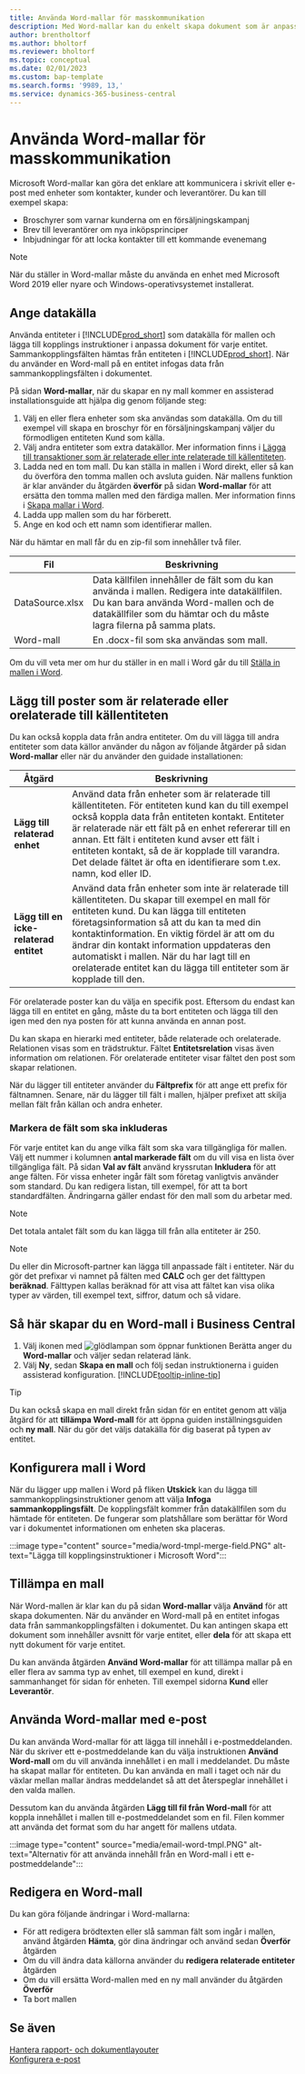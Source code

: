 ```yaml
---
title: Använda Word-mallar för masskommunikation
description: Med Word-mallar kan du enkelt skapa dokument som är anpassade för specifika entiteter.
author: brentholtorf
ms.author: bholtorf
ms.reviewer: bholtorf
ms.topic: conceptual
ms.date: 02/01/2023
ms.custom: bap-template
ms.search.forms: '9989, 13,'
ms.service: dynamics-365-business-central
---
```


# <a name="use-word-templates-for-bulk-communication"></a>Använda Word-mallar för masskommunikation

Microsoft Word-mallar kan göra det enklare att kommunicera i skrivit eller e-post med enheter som kontakter, kunder och leverantörer. Du kan till exempel skapa:

* Broschyrer som varnar kunderna om en försäljningskampanj
* Brev till leverantörer om nya inköpsprinciper
* Inbjudningar för att locka kontakter till ett kommande evenemang

> [!NOTE]
> När du ställer in Word-mallar måste du använda en enhet med Microsoft Word 2019 eller nyare och Windows-operativsystemet installerat.

## <a name="set-up-the-source-of-data"></a>Ange datakälla

Använda entiteter i [!INCLUDE[prod_short](includes/prod_short.md)] som datakälla för mallen och lägga till kopplings instruktioner i anpassa dokument för varje entitet. Sammankopplingsfälten hämtas från entiteten i [!INCLUDE[prod_short](includes/prod_short.md)]. När du använder en Word-mall på en entitet infogas data från sammankopplingsfälten i dokumentet.

På sidan **Word-mallar**, när du skapar en ny mall kommer en assisterad installationsguide att hjälpa dig genom följande steg:

1. Välj en eller flera enheter som ska användas som datakälla. Om du till exempel vill skapa en broschyr för en försäljningskampanj väljer du förmodligen entiteten Kund som källa.
2. Välj andra entiteter som extra datakällor. Mer information finns i [Lägga till transaktioner som är relaterade eller inte relaterade till källentiteten](#add-entries-that-are-related-or-unrelated-to-the-source-entity).
3. Ladda ned en tom mall. Du kan ställa in mallen i Word direkt, eller så kan du överföra den tomma mallen och avsluta guiden. När mallens funktion är klar använder du åtgärden **överför** på sidan **Word-mallar** för att ersätta den tomma mallen med den färdiga mallen. Mer information finns i [Skapa mallar i Word](#set-up-the-template-in-word).
4. Ladda upp mallen som du har förberett.
5. Ange en kod och ett namn som identifierar mallen.

När du hämtar en mall får du en zip-fil som innehåller två filer.

|Fil  |Beskrivning  |
|---------|---------|
|DataSource.xlsx     | Data källfilen innehåller de fält som du kan använda i mallen. Redigera inte datakällfilen. Du kan bara använda Word-mallen och de datakällfiler som du hämtar och du måste lagra filerna på samma plats.     |
|Word-mall     | En .docx-fil som ska användas som mall.        |

Om du vill veta mer om hur du ställer in en mall i Word går du till [Ställa in mallen i Word](#set-up-the-template-in-word).

## <a name="add-entries-that-are-related-or-unrelated-to-the-source-entity"></a>Lägg till poster som är relaterade eller orelaterade till källentiteten

Du kan också koppla data från andra entiteter. Om du vill lägga till andra entiteter som data källor använder du någon av följande åtgärder på sidan **Word-mallar** eller när du använder den guidade installationen:

|Åtgärd  |Beskrivning  |
|---------|---------|
|**Lägg till relaterad enhet**  | Använd data från enheter som är relaterade till källentiteten. För entiteten kund kan du till exempel också koppla data från entiteten kontakt. Entiteter är relaterade när ett fält på en enhet refererar till en annan. Ett fält i entiteten kund avser ett fält i entiteten kontakt, så de är kopplade till varandra. Det delade fältet är ofta en identifierare som t.ex. namn, kod eller ID.        |
|**Lägg till en icke-relaterad entitet**| Använd data från enheter som inte är relaterade till källentiteten. Du skapar till exempel en mall för entiteten kund. Du kan lägga till entiteten företagsinformation så att du kan ta med din kontaktinformation. En viktig fördel är att om du ändrar din kontakt information uppdateras den automatiskt i mallen. När du har lagt till en orelaterade entitet kan du lägga till entiteter som är kopplade till den.         |

För orelaterade poster kan du välja en specifik post. Eftersom du endast kan lägga till en entitet en gång, måste du ta bort entiteten och lägga till den igen med den nya posten för att kunna använda en annan post.

Du kan skapa en hierarki med entiteter, både relaterade och orelaterade. Relationen visas som en trädstruktur. Fältet **Entitetsrelation** visas även information om relationen. För orelaterade entiteter visar fältet den post som skapar relationen.

När du lägger till entiteter använder du **Fältprefix** för att ange ett prefix för fältnamnen. Senare, när du lägger till fält i mallen, hjälper prefixet att skilja mellan fält från källan och andra enheter.

### <a name="select-the-fields-to-include"></a>Markera de fält som ska inkluderas

För varje entitet kan du ange vilka fält som ska vara tillgängliga för mallen. Välj ett nummer i kolumnen **antal markerade fält** om du vill visa en lista över tillgängliga fält. På sidan **Val av fält** använd kryssrutan **Inkludera** för att ange fälten. För vissa enheter ingår fält som företag vanligtvis använder som standard. Du kan redigera listan, till exempel, för att ta bort standardfälten. Ändringarna gäller endast för den mall som du arbetar med.

> [!NOTE]
> Det totala antalet fält som du kan lägga till från alla entiteter är 250.

> [!NOTE]
> Du eller din Microsoft-partner kan lägga till anpassade fält i entiteter. När du gör det prefixar vi namnet på fälten med **CALC** och ger det fälttypen **beräknad**. Fälttypen kallas beräknad för att visa att fältet kan visa olika typer av värden, till exempel text, siffror, datum och så vidare.

## <a name="to-create-a-word-template-in-business-central"></a>Så här skapar du en Word-mall i Business Central

1. Välj ikonen med ![glödlampan som öppnar funktionen Berätta](media/ui-search/search_small.png "Berätta för mig vad du vill göra") anger du **Word-mallar** och väljer sedan relaterad länk.
2. Välj **Ny**, sedan **Skapa en mall** och följ sedan instruktionerna i guiden assisterad konfiguration. [!INCLUDE[tooltip-inline-tip](includes/tooltip-inline-tip_md.md)]

> [!TIP]
> Du kan också skapa en mall direkt från sidan för en entitet genom att välja åtgärd för att **tillämpa Word-mall** för att öppna guiden inställningsguiden och **ny mall**. När du gör det väljs datakälla för dig baserat på typen av entitet.

## <a name="set-up-the-template-in-word"></a>Konfigurera mall i Word

När du lägger upp mallen i Word på fliken **Utskick** kan du lägga till sammankopplingsinstruktioner genom att välja **Infoga sammankopplingsfält**. De kopplingsfält kommer från datakällfilen som du hämtade för entiteten. De fungerar som platshållare som berättar för Word var i dokumentet informationen om enheten ska placeras.

:::image type="content" source="media/word-tmpl-merge-field.PNG" alt-text="Lägga till kopplingsinstruktioner i Microsoft Word":::

## <a name="apply-a-template"></a>Tillämpa en mall

När Word-mallen är klar kan du på sidan **Word-mallar** välja **Använd** för att skapa dokumenten. När du använder en Word-mall på en entitet infogas data från sammankopplingsfälten i dokumentet. Du kan antingen skapa ett dokument som innehåller avsnitt för varje entitet, eller **dela** för att skapa ett nytt dokument för varje entitet.

Du kan använda åtgärden **Använd Word-mallar** för att tillämpa mallar på en eller flera av samma typ av enhet, till exempel en kund, direkt i sammanhanget för sidan för enheten. Till exempel sidorna **Kund** eller **Leverantör**.

## <a name="use-word-templates-with-email"></a>Använda Word-mallar med e-post

Du kan använda Word-mallar för att lägga till innehåll i e-postmeddelanden. När du skriver ett e-postmeddelande kan du välja instruktionen **Använd Word-mall** om du vill använda innehållet i en mall i meddelandet. Du måste ha skapat mallar för entiteten. Du kan använda en mall i taget och när du växlar mellan mallar ändras meddelandet så att det återspeglar innehållet i den valda mallen.

Dessutom kan du använda åtgärden **Lägg till fil från Word-mall** för att koppla innehållet i mallen till e-postmeddelandet som en fil. Filen kommer att använda det format som du har angett för mallens utdata.

:::image type="content" source="media/email-word-tmpl.PNG" alt-text="Alternativ för att använda innehåll från en Word-mall i ett e-postmeddelande":::

## <a name="edit-a-word-template"></a>Redigera en Word-mall

Du kan göra följande ändringar i Word-mallarna:

* För att redigera brödtexten eller slå samman fält som ingår i mallen, använd åtgärden **Hämta**, gör dina ändringar och använd sedan **Överför** åtgärden
* Om du vill ändra data källorna använder du **redigera relaterade entiteter** åtgärden
* Om du vill ersätta Word-mallen med en ny mall använder du åtgärden **Överför**
* Ta bort mallen

## <a name="see-also"></a>Se även

[Hantera rapport- och dokumentlayouter](ui-manage-report-layouts.md)  
[Konfigurera e-post](admin-how-setup-email.md)  

